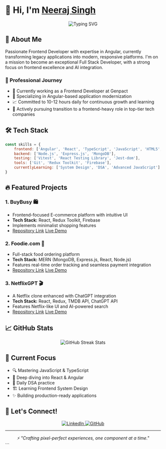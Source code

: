 # 👋 Hi, I'm [Neeraj Singh](https://neerajsingh.dev/)

<div align="center">
  <img src="https://readme-typing-svg.herokuapp.com?font=Fira+Code&weight=500&size=25&pause=1000&color=3F97F7&center=true&vCenter=true&random=false&width=435&lines=Frontend+Developer;Angular+Specialist;React+Enthusiast;Full+Stack+Aspirant" alt="Typing SVG" />
</div>

## 🚀 About Me

Passionate Frontend Developer with expertise in Angular, currently transforming legacy applications into modern, responsive platforms. I'm on a mission to become an exceptional Full Stack Developer, with a strong focus on frontend excellence and AI integration.

### 💼 Professional Journey
- 🏢 Currently working as a Frontend Developer at Genpact
- 🔄 Specializing in Angular-based application modernization
- 📈 Committed to 10-12 hours daily for continuous growth and learning
- 🎯 Actively pursuing transition to a frontend-heavy role in top-tier tech companies

## 🛠️ Tech Stack

```javascript
const skills = {
    frontend: ['Angular', 'React', 'TypeScript', 'JavaScript', 'HTML5', 'CSS3'],
    backend: ['Node.js', 'Express.js', 'MongoDB'],
    testing: ['Vitest', 'React Testing Library', 'Jest-dom'],
    tools: ['Git', 'Redux Toolkit', 'Firebase'],
    currentlyLearning: ['System Design', 'DSA', 'Advanced JavaScript']
}
```

## 🔥 Featured Projects

### 1. BuyBusy 🛍️

- Frontend-focused E-commerce platform with intuitive UI
- **Tech Stack:** React, Redux Toolkit, Firebase
- Implements minimalist shopping features
- [Repository Link](https://github.com/neerajsingh869/buybusy) [Live Demo](https://buybusy.neerajsingh.dev/)
### 2. Foodie.com 🍔

- Full-stack food ordering platform
- **Tech Stack:** MERN (MongoDB, Express.js, React, Node.js)
- Features real-time order tracking and seamless payment integration
- [Repository Link](https://github.com/neerajsingh869/foodie-frontend) [Live Demo](https://foodie.neerajsingh.dev/)
### 3. NetflixGPT 🎬

- A Netflix clone enhanced with ChatGPT integration
- **Tech Stack:** React, Redux, TMDB API, ChatGPT API
- Features Netflix-like UI and AI-powered search
- [Repository Link](https://github.com/neerajsingh869/netflix) [Live Demo](https://netflix.neerajsingh.dev/)


## 📈 GitHub Stats

<div align="center"> <img src="https://github-readme-streak-stats.herokuapp.com/?user=neerajsingh869&theme=tokyonight" alt="GitHub Streak Stats"/> </div>

## 🎯 Current Focus

- 🔍 Mastering JavaScript & TypeScript
- 🎨 Deep diving into React & Angular
- 🧮 Daily DSA practice
- 🏗️ Learning Frontend System Design
- ✨ Building production-ready applications

## 🤝 Let's Connect!

<div align="center"> <a href="https://www.linkedin.com/in/neerajsingh869/"> <img src="https://img.shields.io/badge/LinkedIn-0077B5?style=for-the-badge&logo=linkedin&logoColor=white" alt="LinkedIn"/> </a> <a href="https://github.com/neerajsingh869"> <img src="https://img.shields.io/badge/GitHub-100000?style=for-the-badge&logo=github&logoColor=white" alt="GitHub"/> </a> </div>

---

<div align="center"> <i>⚡ "Crafting pixel-perfect experiences, one component at a time."</i> </div> ```
